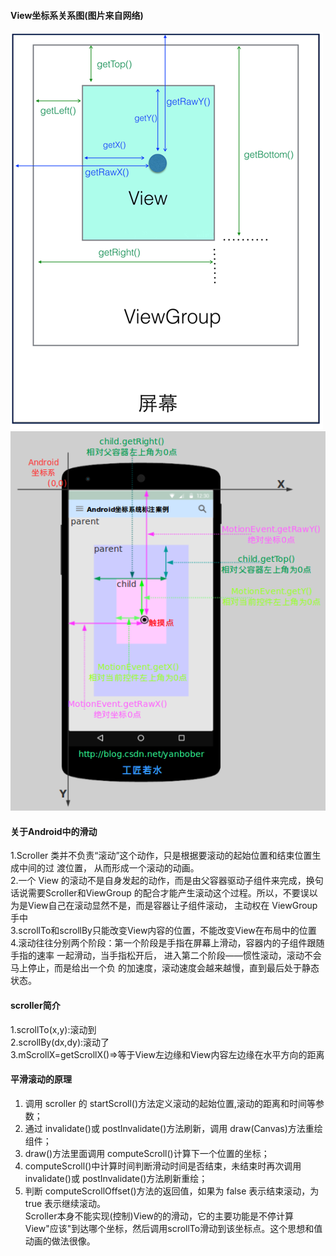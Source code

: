 #### View坐标系关系图(图片来自网络)
![](https://github.com/xandone/yLayoutSample/blob/master/app/src/main/java/com/app/xandone/ylayoutsample/scroller/20160221170553904.jpg)
![](https://github.com/xandone/yLayoutSample/blob/master/app/src/main/java/com/app/xandone/ylayoutsample/scroller/20160104113905961.jpg)

#### 关于Android中的滑动
1.Scroller 类并不负责“滚动”这个动作，只是根据要滚动的起始位置和结束位置生成中间的过
渡位置， 从而形成一个滚动的动画。</br>
2.一个 View 的滚动不是自身发起的动作，而是由父容器驱动子组件来完成，换句话说需要Scroller和ViewGroup
的配合才能产生滚动这个过程。所以，不要误以为是View自己在滚动显然不是，而是容器让子组件滚动，
主动权在 ViewGroup 手中</br>
3.scrollTo和scrollBy只能改变View内容的位置，不能改变View在布局中的位置</br>
4.滚动往往分别两个阶段：第一个阶段是手指在屏幕上滑动，容器内的子组件跟随手指的速率
一起滑动，当手指松开后， 进入第二个阶段——惯性滚动，滚动不会马上停止，而是给出一个负
的加速度，滚动速度会越来越慢，直到最后处于静态状态。

#### scroller简介
1.scrollTo(x,y):滚动到</br>
2.scrollBy(dx,dy):滚动了</br>
3.mScrollX=getScrollX()=>等于View左边缘和View内容左边缘在水平方向的距离</br>

#### 平滑滚动的原理
1) 调用 scroller 的 startScroll()方法定义滚动的起始位置,滚动的距离和时间等参数；</br>
2) 通过 invalidate()或 postInvalidate()方法刷新，调用 draw(Canvas)方法重绘组件；</br>
3) draw()方法里面调用 computeScroll()计算下一个位置的坐标；</br>
4) computeScroll()中计算时间判断滑动时间是否结束，未结束时再次调用 invalidate()或 postInvalidate()方法刷新重绘；</br>
5) 判断 computeScrollOffset()方法的返回值，如果为 false 表示结束滚动，为 true 表示继续滚动。</br>
Scroller本身不能实现(控制)View的的滑动，它的主要功能是不停计算View"应该"到达哪个坐标，然后调用scrollTo滑动到该坐标点。这个思想和值动画的做法很像。
